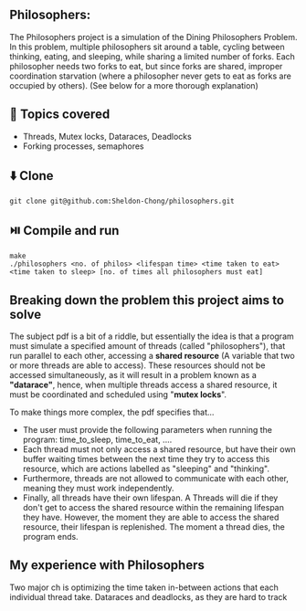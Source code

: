 ## Philosophers:
The Philosophers project is a simulation of the Dining Philosophers Problem. In this problem, multiple philosophers sit around a table, cycling between thinking, eating, and sleeping, while sharing a limited number of forks. Each philosopher needs two forks to eat, but since forks are shared, improper coordination starvation (where a philosopher never gets to eat as forks are occupied by others). (See below for a more thorough explanation)

## 📖 Topics covered
- Threads, Mutex locks, Dataraces, Deadlocks
- Forking processes, semaphores

## ⬇️ Clone
```
git clone git@github.com:Sheldon-Chong/philosophers.git
```

## ⏯️ Compile and run
```
make
./philosophers <no. of philos> <lifespan time> <time taken to eat> <time taken to sleep> [no. of times all philosophers must eat]
```


## Breaking down the problem this project aims to solve

The subject pdf is a bit of a riddle, but essentially the idea is that a program must simulate a specified amount of threads (called "philosophers"), that run parallel to each other, accessing a **shared resource** (A variable that two or more threads are able to access). These resources should not be accessed simultaneously, as it will result in a problem known as a **"datarace"**, hence, when multiple threads access a shared resource, it must be coordinated and scheduled using "**mutex locks**".

To make things more complex, the pdf specifies that...
* The user must provide the following parameters when running the program: time_to_sleep, time_to_eat, ....
* Each thread must not only access a shared resource, but have their own buffer waiting times between the next time they try to access this resource, which are actions labelled as "sleeping" and "thinking". 
* Furthermore, threads are not allowed to communicate with each other, meaning they must work independently.
* Finally, all threads have their own lifespan. A Threads will die if they don't get to access the shared resource within the remaining lifespan they have. However, the moment they are able to access the shared resource, their lifespan is replenished. The moment a thread dies, the program ends.


## My experience with Philosophers
Two major ch is optimizing the time taken in-between actions that each individual thread take. Dataraces and deadlocks, as they are hard to track
